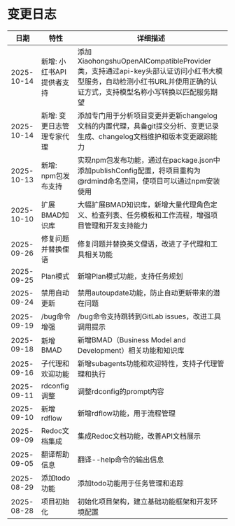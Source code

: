 # 变更日志

日期 | 特性         | 详细描述
----|------------|----------
2025-10-14 | 新增: 小红书API提供者支持  | 添加XiaohongshuOpenAICompatibleProvider类，支持通过api-key头部认证访问小红书大模型服务，自动检测小红书URL并使用正确的认证方式，支持模型名称小写转换以匹配服务期望
2025-10-14 | 新增: 变更日志管理专家代理  | 添加专门用于分析项目变更并更新changelog文档的内置代理，具备git提交分析、变更记录生成、changelog文档维护和版本变更跟踪能力
2025-10-13 | 新增: npm包发布支持    | 实现npm包发布功能，通过在package.json中添加publishConfig配置，将项目重构为@rdmind命名空间，使项目可以通过npm安装使用
2025-10-10 | 扩展BMAD知识库  | 大幅扩展BMAD知识库，新增大量代理角色定义、检查列表、任务模板和工作流程，增强项目管理和开发支持能力
2025-09-26 | 修复问题并替换俚语  | 修复问题并替换英文俚语，改进了子代理和工具相关功能
2025-09-25 | Plan模式     | 新增Plan模式功能，支持任务规划
2025-09-24 | 禁用自动更新     | 禁用autoupdate功能，防止自动更新带来的潜在问题
2025-09-19 | /bug命令增强   | /bug命令支持跳转到GitLab issues，改进工具调用提示
2025-09-18 | 新增BMAD     | 新增BMAD（Business Model and Development）相关功能和知识库
2025-09-16 | 子代理和欢迎功能   | 新增subagents功能和欢迎特性，支持子代理管理和执行
2025-09-11 | rdconfig调整 | 调整rdconfig的prompt内容
2025-09-10 | 新增rdflow   | 新增rdflow功能，用于流程管理
2025-09-09 | Redoc文档集成  | 集成Redoc文档功能，改善API文档展示
2025-09-05 | 翻译帮助信息     | 翻译--help命令的输出信息
2025-08-29 | 添加todo功能   | 添加todo功能用于任务管理和追踪
2025-08-28 | 项目初始化      | 初始化项目架构，建立基础功能框架和开发环境配置
